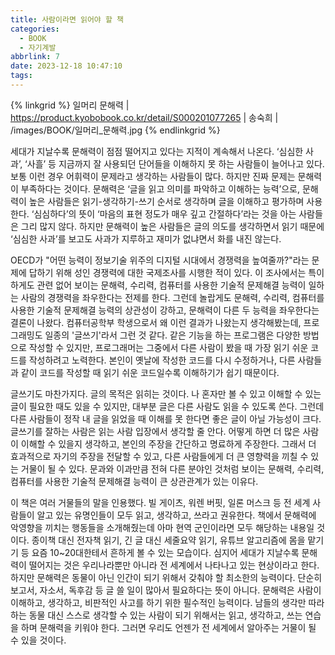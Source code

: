 ```yaml
---
title: 사람이라면 읽어야 할 책
categories:
  - BOOK
  - 자기계발
abbrlink: 7
date: 2023-12-18 10:47:10
tags:
---
```


{% linkgrid %}
일머리 문해력 | https://product.kyobobook.co.kr/detail/S000201077265 | 송숙희 | /images/BOOK/일머리_문해력.jpg
{% endlinkgrid %}

세대가 지날수록 문해력이 점점 떨어지고 있다는 지적이 계속해서 나온다. ‘심심한 사과’, ‘사흘’ 등 지금까지 잘 사용되던 단어들을 이해하지 못 하는 사람들이 늘어나고 있다. 보통 이런 경우 어휘력이 문제라고 생각하는 사람들이 많다. 하지만 진짜 문제는 문해력이 부족하다는 것이다. 문해력은 ‘글을 읽고 의미를 파악하고 이해하는 능력’으로, 문해력이 높은 사람들은 읽기-생각하기-쓰기 순서로 생각하며 글을 이해하고 평가하며 사용한다. ‘심심하다’의 뜻이 ‘마음의 표현 정도가 매우 깊고 간절하다’라는 것을 아는 사람들은 그리 많지 않다. 하지만 문해력이 높은 사람들은 글의 의도를 생각하면서 읽기 때문에 ‘심심한 사과’를 보고도 사과가 지루하고 재미가 없냐면서 화를 내진 않는다.

OECD가 "어떤 능력이 정보기술 위주의 디지털 시대에서 경쟁력을 높여줄까?"라는 문제에 답하기 위해 성인 경쟁력에 대한 국제조사를 시행한 적이 있다. 이 조사에서는 특이하게도 관련 없어 보이는 문해력, 수리력, 컴퓨터를 사용한 기술적 문제해결 능력이 일하는 사람의 경쟁력을 좌우한다는 전제를 한다. 그런데 놀랍게도 문해력, 수리력, 컴퓨터를 사용한 기술적 문제해결 능력의 상관성이 강하고, 문해력이 다른 두 능력을 좌우한다는 결론이 나왔다. 컴퓨터공학부 학생으로서 왜 이런 결과가 나왔는지 생각해봤는데, 프로그래밍도 일종의 '글쓰기'라서 그런 것 같다. 같은 기능을 하는 프로그램은 다양한 방법으로 작성할 수 있지만, 프로그래머는 그중에서 다른 사람이 봤을 때 가장 읽기 쉬운 코드를 작성하려고 노력한다. 본인이 옛날에 작성한 코드를 다시 수정하거나, 다른 사람들과 같이 코드를 작성할 때 읽기 쉬운 코드일수록 이해하기가 쉽기 때문이다.

글쓰기도 마찬가지다. 글의 목적은 읽히는 것이다. 나 혼자만 볼 수 있고 이해할 수 있는 글이 필요한 때도 있을 수 있지만, 대부분 글은 다른 사람도 읽을 수 있도록 쓴다. 그런데 다른 사람들이 정작 내 글을 읽었을 때 이해를 못 한다면 좋은 글이 아닐 가능성이 크다. 글쓰기를 잘하는 사람은 읽는 사람 입장에서 생각할 줄 안다. 어떻게 하면 더 많은 사람이 이해할 수 있을지 생각하고, 본인의 주장을 간단하고 명료하게 주장한다. 그래서 더 효과적으로 자기의 주장을 전달할 수 있고, 다른 사람들에게 더 큰 영향력을 끼칠 수 있는 거물이 될 수 있다. 문과와 이과만큼 전혀 다른 분야인 것처럼 보이는 문해력, 수리력, 컴퓨터를 사용한 기술적 문제해결 능력이 큰 상관관계가 있는 이유다.

이 책은 여러 거물들의 말을 인용했다. 빌 게이츠, 워렌 버핏, 일론 머스크 등 전 세계 사람들이 알고 있는 유명인들이 모두 읽고, 생각하고, 쓰라고 권유한다. 책에서 문해력에 악영향을 끼치는 행동들을 소개해줬는데 아마 현역 군인이라면 모두 해당하는 내용일 것이다. 종이책 대신 전자책 읽기, 긴 글 대신 세줄요약 읽기, 유튜브 알고리즘에 몸을 맡기기 등 요즘 10~20대한테서 흔하게 볼 수 있는 모습이다. 심지어 세대가 지날수록 문해력이 떨어지는 것은 우리나라뿐만 아니라 전 세계에서 나타나고 있는 현상이라고 한다. 하지만 문해력은 동물이 아닌 인간이 되기 위해서 갖춰야 할 최소한의 능력이다. 단순히 보고서, 자소서, 독후감 등 글 쓸 일이 많아서 필요하다는 뜻이 아니다. 문해력은 사람이 이해하고, 생각하고, 비판적인 사고를 하기 위한 필수적인 능력이다. 남들의 생각만 따라 하는 동물 대신 스스로 생각할 수 있는 사람이 되기 위해서는 읽고, 생각하고, 쓰는 연습을 하며 문해력을 키워야 한다. 그러면 우리도 언젠가 전 세계에서 알아주는 거물이 될 수 있을 것이다.
